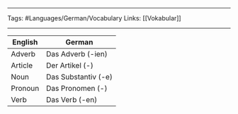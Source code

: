___
Tags: #Languages/German/Vocabulary 
Links: [[Vokabular]]
___
English | German
------------ | ------------
Adverb | Das Adverb (-ien)
Article | Der Artikel (-)
Noun | Das Substantiv (-e)
Pronoun | Das Pronomen (-)
Verb | Das Verb (-en)
